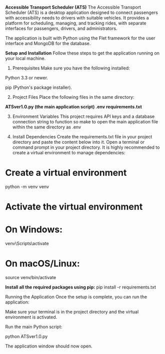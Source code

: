 **Accessible Transport Scheduler (ATS)**
The Accessible Transport Scheduler (ATS) is a desktop application designed to connect passengers with accessibility needs to drivers with suitable vehicles. It provides a platform for scheduling, managing, and tracking rides, with separate interfaces for passengers, drivers, and administrators.

The application is built with Python using the Flet framework for the user interface and MongoDB for the database.

**Setup and Installation**
Follow these steps to get the application running on your local machine.

1. Prerequisites
Make sure you have the following installed:

Python 3.3 or newer.

pip (Python's package installer).

2. Project Files
Place the following files in the same directory:

**ATSver1.0.py (the main application script)
.env
requirements.txt**

3. Environment Variables
This project requires API keys and a database connection string to function so make to open the main application file within the same directory as .env

4. Install Dependencies
Create the requirements.txt file in your project directory and paste the content below into it.
Open a terminal or command prompt in your project directory.
It is highly recommended to create a virtual environment to manage dependencies:

# Create a virtual environment
python -m venv venv

# Activate the virtual environment
# On Windows:
venv\Scripts\activate
# On macOS/Linux:
source venv/bin/activate

**Install all the required packages using pip:**
pip install -r requirements.txt

Running the Application
Once the setup is complete, you can run the application:

Make sure your terminal is in the project directory and the virtual environment is activated.

Run the main Python script:

python ATSver1.0.py

The application window should now open.
